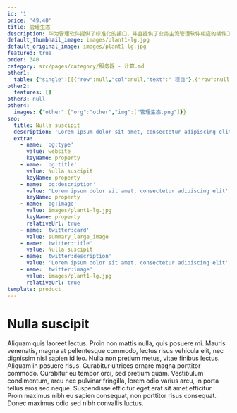 ```yaml
---
id: '1'
price: '49.40'
title: 管理生态
description: 华为管理软件提供了标准化的接口，并且提供了业务主流管理软件相应的插件工具，可以轻易被集成，构建多元化的管理生态。
default_thumbnail_image: images/plant1-lg.jpg
default_original_image: images/plant1-lg.jpg
featured: true
order: 340
category: src/pages/category/服务器 - 计算.md
other1: 
  table: {"single":[[{"row":null,"col":null,"text":" 项目"},{"row":null,"col":null,"text":"描述"}],[{"row":null,"col":null,"text":" VMWare vCenter Plugin"},{"row":null,"col":null,"text":"告警监控、信息查询、OS部署、固件驱动升级、配置"}],[{"row":null,"col":null,"text":" VMWare vRealize Plugin"},{"row":null,"col":null,"text":"健康状态监控、信息查询"}],[{"row":null,"col":null,"text":" Microsoft System Center Operation Manager Plugin"},{"row":null,"col":null,"text":"告警监控、信息查询、性能曲线"}],[{"row":null,"col":null,"text":" Microsoft System Center Configuration Manager Plugin"},{"row":null,"col":null,"text":"OS部署、升级、配置"}],[{"row":null,"col":null,"text":" BMC Software Patrol Plugin"},{"row":null,"col":null,"text":"告警监控"}],[{"row":null,"col":null,"text":" Nagios+Check_MK Plugin"},{"row":null,"col":null,"text":"告警监控、信息查询"}],[{"row":null,"col":null,"text":" HP Operations Manager"},{"row":null,"col":null,"text":"告警监控"}],[{"row":null,"col":null,"text":" Cacti Plugin"},{"row":null,"col":null,"text":"信息查询、性能曲线"}],[{"row":null,"col":null,"text":" OpenNMS Plugin"},{"row":null,"col":null,"text":"告警"}],[{"row":null,"col":null,"text":" Zenoss Plugin"},{"row":null,"col":null,"text":"信息查询、告警监控、服务器上下电、启动项配置"}],[{"row":null,"col":null,"text":" Ansible Plugin"},{"row":null,"col":null,"text":"OS部署、服务器上下电、启动项配置、RAID配置、信息查询"}],[{"row":null,"col":null,"text":" Foreman Plugin"},{"row":null,"col":null,"text":"OS部署、配置"}],[{"row":null,"col":null,"text":" OpenStack Plugin"},{"row":null,"col":null,"text":"OS部署、服务器上下电、启动项配置"}]]}
other2:
  features: []
other3: null
other4:
  images: {"other":{"org":"other","img":["管理生态.png"]}}
seo:
  title: Nulla suscipit
  description: 'Lorem ipsum dolor sit amet, consectetur adipiscing elit'
  extra:
    - name: 'og:type'
      value: website
      keyName: property
    - name: 'og:title'
      value: Nulla suscipit
      keyName: property
    - name: 'og:description'
      value: 'Lorem ipsum dolor sit amet, consectetur adipiscing elit'
      keyName: property
    - name: 'og:image'
      value: images/plant1-lg.jpg
      keyName: property
      relativeUrl: true
    - name: 'twitter:card'
      value: summary_large_image
    - name: 'twitter:title'
      value: Nulla suscipit
    - name: 'twitter:description'
      value: 'Lorem ipsum dolor sit amet, consectetur adipiscing elit'
    - name: 'twitter:image'
      value: images/plant1-lg.jpg
      relativeUrl: true
template: product
---
```


# Nulla suscipit

Aliquam quis laoreet lectus. Proin non mattis nulla, quis posuere mi. Mauris venenatis, magna at pellentesque commodo, lectus risus vehicula elit, nec dignissim nisl sapien id leo. Nulla non pretium metus, vitae finibus lectus. Aliquam in posuere risus. Curabitur ultrices ornare magna porttitor commodo. Curabitur eu tempor orci, sed pretium quam. Vestibulum condimentum, arcu nec pulvinar fringilla, lorem odio varius arcu, in porta tellus eros sed neque. Suspendisse efficitur eget erat sit amet efficitur. Proin maximus nibh eu sapien consequat, non porttitor risus consequat. Donec maximus odio sed nibh convallis luctus.